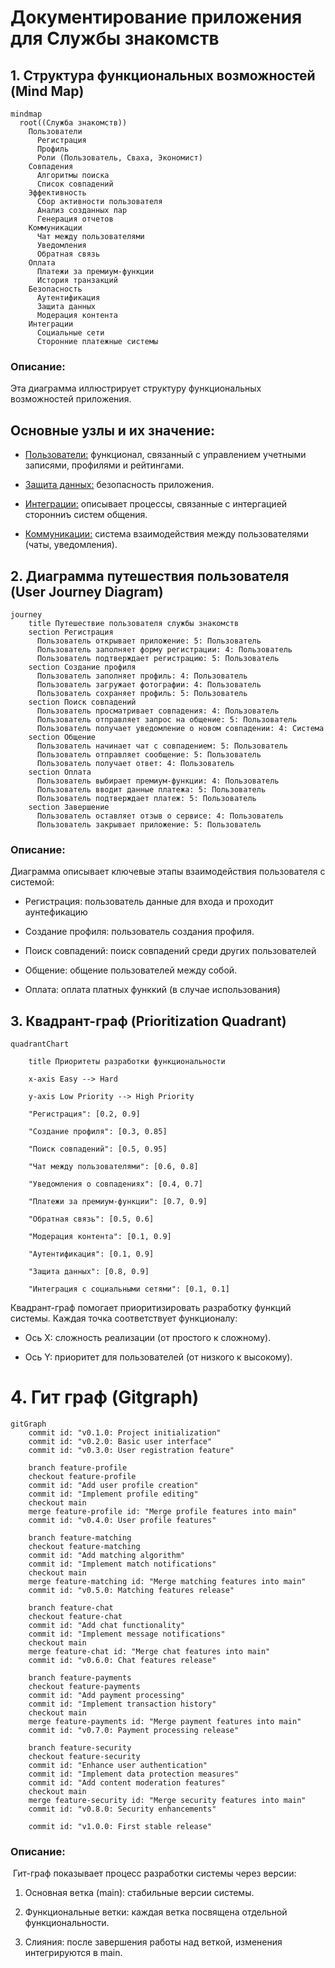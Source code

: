 # Документирование приложения для Службы знакомств

## 1. Структура функциональных возможностей (Mind Map)

```mermaid
mindmap
  root((Служба знакомств))
    Пользователи
      Регистрация
      Профиль
      Роли (Пользователь, Сваха, Экономист)
    Совпадения
      Алгоритмы поиска
      Список совпадений
    Эффективность
      Сбор активности пользователя
      Анализ созданных пар
      Генерация отчетов
    Коммуникации
      Чат между пользователями
      Уведомления
      Обратная связь
    Оплата
      Платежи за премиум-функции
      История транзакций
    Безопасность
      Аутентификация
      Защита данных
      Модерация контента
    Интеграции
      Социальные сети
      Сторонние платежные системы
```

### Описание:

Эта диаграмма иллюстрирует структуру функциональных возможностей приложения.

## Основные узлы и их значение:

* <u>Пользователи:</u> функционал, связанный с управлением учетными записями, профилями и рейтингами.

* <u>Защита данных:</u> безопасность приложения.

* <u>Интеграции:</u> описывает процессы, связанные с интергацией сторонниъ систем общения.

* <u>Коммуникации:</u> система взаимодействия между пользователями (чаты, уведомления).





## 2. Диаграмма путешествия пользователя (User Journey Diagram)
```mermaid
journey
    title Путешествие пользователя службы знакомств
    section Регистрация
      Пользователь открывает приложение: 5: Пользователь
      Пользователь заполняет форму регистрации: 4: Пользователь
      Пользователь подтверждает регистрацию: 5: Пользователь
    section Создание профиля
      Пользователь заполняет профиль: 4: Пользователь
      Пользователь загружает фотографии: 4: Пользователь
      Пользователь сохраняет профиль: 5: Пользователь
    section Поиск совпадений
      Пользователь просматривает совпадения: 4: Пользователь
      Пользователь отправляет запрос на общение: 5: Пользователь
      Пользователь получает уведомление о новом совпадении: 4: Система
    section Общение
      Пользователь начинает чат с совпадением: 5: Пользователь
      Пользователь отправляет сообщение: 5: Пользователь
      Пользователь получает ответ: 4: Пользователь
    section Оплата
      Пользователь выбирает премиум-функции: 4: Пользователь
      Пользователь вводит данные платежа: 5: Пользователь
      Пользователь подтверждает платеж: 5: Пользователь
    section Завершение
      Пользователь оставляет отзыв о сервисе: 4: Пользователь
      Пользователь закрывает приложение: 5: Пользователь
```
### Описание:

Диаграмма описывает ключевые этапы взаимодействия пользователя с системой:

* Регистрация: пользователь данные для входа и проходит аунтефикацию

* Создание профиля: пользователь создания профиля.

* Поиск совпадений: поиск совпадений среди других пользователей

* Общение: общение пользователей между собой.

* Оплата: оплата платных функкий (в случае использования)


## 3. Квадрант-граф (Prioritization Quadrant)

```mermaid
quadrantChart

    title Приоритеты разработки функциональности

    x-axis Easy --> Hard

    y-axis Low Priority --> High Priority

    "Регистрация": [0.2, 0.9]

    "Создание профиля": [0.3, 0.85]

    "Поиск совпадений": [0.5, 0.95]

    "Чат между пользователями": [0.6, 0.8]

    "Уведомления о совпадениях": [0.4, 0.7]

    "Платежи за премиум-функции": [0.7, 0.9]

    "Обратная связь": [0.5, 0.6]

    "Модерация контента": [0.1, 0.9]

    "Аутентификация": [0.1, 0.9]

    "Защита данных": [0.8, 0.9]

    "Интеграция с социальными сетями": [0.1, 0.1]
```
Квадрант-граф помогает приоритизировать разработку функций системы. Каждая точка соответствует функционалу:

* Ось X: сложность реализации (от простого к сложному).

* Ось Y: приоритет для пользователей (от низкого к высокому).




# 4. Гит граф (Gitgraph)

```mermaid
gitGraph
    commit id: "v0.1.0: Project initialization"
    commit id: "v0.2.0: Basic user interface"
    commit id: "v0.3.0: User registration feature"
    
    branch feature-profile
    checkout feature-profile
    commit id: "Add user profile creation"
    commit id: "Implement profile editing"
    checkout main
    merge feature-profile id: "Merge profile features into main"
    commit id: "v0.4.0: User profile features"
    
    branch feature-matching
    checkout feature-matching
    commit id: "Add matching algorithm"
    commit id: "Implement match notifications"
    checkout main
    merge feature-matching id: "Merge matching features into main"
    commit id: "v0.5.0: Matching features release"
    
    branch feature-chat
    checkout feature-chat
    commit id: "Add chat functionality"
    commit id: "Implement message notifications"
    checkout main
    merge feature-chat id: "Merge chat features into main"
    commit id: "v0.6.0: Chat features release"
    
    branch feature-payments
    checkout feature-payments
    commit id: "Add payment processing"
    commit id: "Implement transaction history"
    checkout main
    merge feature-payments id: "Merge payment features into main"
    commit id: "v0.7.0: Payment processing release"
    
    branch feature-security
    checkout feature-security
    commit id: "Enhance user authentication"
    commit id: "Implement data protection measures"
    commit id: "Add content moderation features"
    checkout main
    merge feature-security id: "Merge security features into main"
    commit id: "v0.8.0: Security enhancements"
    
    commit id: "v1.0.0: First stable release"

```

### Описание:

 Гит-граф показывает процесс разработки системы через версии:

1. Основная ветка (main): стабильные версии системы.

2. Функциональные ветки: каждая ветка посвящена отдельной функциональности.

3. Слияния: после завершения работы над веткой, изменения интегрируются в main.

